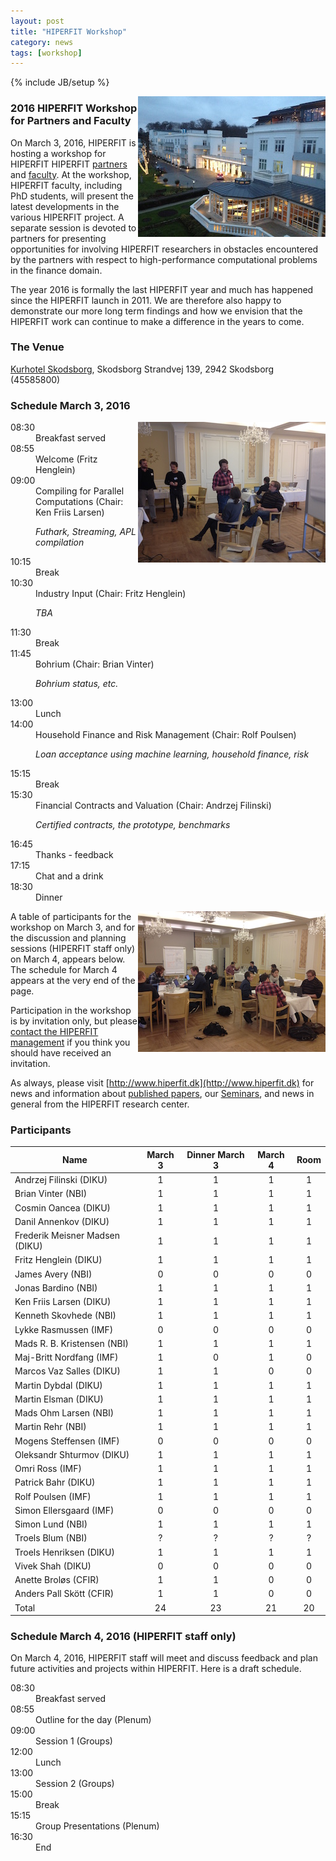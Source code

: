 ```yaml
---
layout: post
title: "HIPERFIT Workshop"
category: news
tags: [workshop]
---
```

{% include JB/setup %}

<img alt="Workshop picture" align="right" src="/images/workshop2014.jpg">

### 2016 HIPERFIT Workshop for Partners and Faculty

On March 3, 2016, HIPERFIT is hosting a workshop for HIPERFIT
HIPERFIT [partners](/partners.html) and [faculty](/people.html). At the workshop, HIPERFIT faculty, including PhD
students, will present the latest developments in the various HIPERFIT
project. A
separate session is devoted to partners for presenting opportunities for involving HIPERFIT
researchers in obstacles encountered by the partners with respect to
high-performance computational problems in the finance domain.

The year 2016 is formally the last HIPERFIT year and much has happened
since the HIPERFIT launch in 2011. We are therefore also happy to
demonstrate our more long term findings and how we envision that the
HIPERFIT work can continue to make a difference in the years to come.

### The Venue

[Kurhotel Skodsborg](http://www.skodsborg.dk/), Skodsborg Strandvej 139, 2942 Skodsborg (45585800)

### Schedule March 3, 2016

<img alt="Workshop picture" align="right" src="/images/workshop2014a.jpg">

<dl class='event'>
<dt>08:30</dt><dd>Breakfast served</dd>
<dt>08:55</dt><dd>Welcome (Fritz Henglein)</dd>
<dt>09:00</dt><dd>Compiling for Parallel Computations (Chair: Ken Friis Larsen)
 <p><i>Futhark, Streaming, APL compilation</i></p>
<!--
 <ul>
 <li><i><a href=""></a></i> ()</li>
 <li><i><a href=""></a></i> ()</li>
 <li><i><a href=""></a></i> ()</li>
 </ul>
-->
</dd>
<dt>10:15</dt><dd>Break</dd>
<dt>10:30</dt><dd>Industry Input (Chair: Fritz Henglein)
<p><em>TBA</em></p> 

<!--
 <ul>
 <li><i><a href=""></a></i> ()</li>
 <li><i><a href=""></a></i> ()</li>
 <li><i><a href=""></a></i> ()</li>
 </ul>
-->
</dd>
<dt>11:30</dt><dd>Break</dd>
<dt>11:45</dt><dd>Bohrium (Chair: Brian Vinter)
<p><em>Bohrium status, etc.</em></p> 
<!--
 <ul>
 <li><i><a href="/pdf/HIPERFIT_Dec2014_Skovhede.pdf">Bohrium - Bridging High Performance and High Productivity</a></i> (Kenneth Skovhede, NBI)</li> 
 <li><i><a href="http://prezi.com/exlqyny_poct/?utm_campaign=share&utm_medium=copy&rc=ex0share">Effective Interoperability</a></i> (Simon Lund, NBI)</li>
 <li><i><a href="/pdf/HIPERFIT_Dec2014_Shah.pdf">Transactional Partitioning: A New Abstraction for Main-memory Databases</a></i> (Vivek Shah, DIKU)</li>
 </ul>
-->
</dd>
<dt>13:00</dt><dd>Lunch</dd>
<dt>14:00</dt><dd>Household Finance and Risk Management (Chair: Rolf Poulsen) 
<p><em>Loan acceptance using machine learning, household finance, risk</em></p> 
<!--
 <ul>
 <li><i><a href="/pdf/HIPERFIT_Dec2014_Nordfang.pdf">Household Finance Problems approached by Numerical Methods</a></i> (Mai-Britt Nordfang, IMF)</li>
 <li><i><a href="/pdf/HIPERFIT_Dec2014_Poulsen.pdf">Rethinking Exchange Rate Risk Management</a></i> (Rolf Poulsen, IMF)</li>
 <li><i>Calibration of the Local Volatility Function</i> (Lykke Rasmussen, IMF) <b><i>CANCELLED</i></b></li>
 </ul>
-->
</dd>
<dt>15:15</dt><dd>Break</dd>
<dt>15:30</dt><dd>Financial Contracts and Valuation (Chair: Andrzej Filinski)
<p><em>Certified contracts, the prototype, benchmarks</em></p> 
<!--
 <ul>
 <li><i><a href="/pdf/HIPERFIT_Dec2014_Elsman.pdf">A Prototype Framework for Parallel Valuation and Risk Calculation</a></i> (Martin Elsman, DIKU)</li>
 <li><i><a href="/pdf/HIPERFIT_Dec2014_Bahr.pdf">Certified Management of Financial Contracts</a></i> (Patrick Bahr, DIKU)</li>
 <li><i>Financial Benchmarks for GPGPU Compilation</i> (Cosmin Oancea, DIKU)</li>
 </ul>
-->
</dd>
<dt>16:45</dt><dd>Thanks - feedback</dd>
<dt>17:15</dt><dd>Chat and a drink</dd>
<dt>18:30</dt><dd>Dinner</dd>
</dl>

<img alt="Workshop picture" align="right" src="/images/workshop2014b.jpg">

A table of participants for the workshop on March 3, and for the
discussion and planning sessions (HIPERFIT staff only) on March 4,
appears below. The schedule for March 4 appears at the very end of
the page.

Participation in the workshop is by invitation only, but please
[contact the HIPERFIT management](/contact.html) if you think you
should have received an invitation.

As always, please visit
[http://www.hiperfit.dk](http://www.hiperfit.dk) for news and
information about [published papers](/publications.html), our [Seminars](/seminars.html), and news in general from the HIPERFIT
research center.

### Participants

| Name | March 3 | Dinner March 3 | March 4 | Room |
| ---- |:-------:|:--------------:|:-------:|:----:|
Andrzej Filinski (DIKU) |            1 | 1 | 1 | 1 |
Brian Vinter (NBI) |                 1 | 1 | 1 | 1 |
Cosmin Oancea (DIKU) |               1 | 1 | 1 | 1 |
Danil Annenkov (DIKU) |              1 | 1 | 1 | 1 |
Frederik Meisner Madsen (DIKU) |     1 | 1 | 1 | 1 |
Fritz Henglein (DIKU) |              1 | 1 | 1 | 1 |
James Avery (NBI) |                  0 | 0 | 0 | 0 |
Jonas Bardino (NBI) |                1 | 1 | 1 | 1 |
Ken Friis Larsen (DIKU) |            1 | 1 | 1 | 1 |
Kenneth Skovhede (NBI) |             1 | 1 | 1 | 1 |
Lykke Rasmussen (IMF) |              0 | 0 | 0 | 0 |
Mads R. B. Kristensen (NBI) |        1 | 1 | 1 | 1 |
Maj-Britt Nordfang (IMF) |           1 | 0 | 1 | 0 |
Marcos Vaz Salles (DIKU) |           1 | 1 | 0 | 0 |
Martin Dybdal (DIKU) |               1 | 1 | 1 | 1 |
Martin Elsman (DIKU) |               1 | 1 | 1 | 1 |
Mads Ohm Larsen (NBI) |              1 | 1 | 1 | 1 |
Martin Rehr (NBI) |                  1 | 1 | 1 | 1 |
Mogens Steffensen (IMF) |            0 | 0 | 0 | 0 |
Oleksandr Shturmov (DIKU) |          1 | 1 | 1 | 1 |
Omri Ross (IMF) |                    1 | 1 | 1 | 1 |
Patrick Bahr (DIKU) |                1 | 1 | 1 | 1 |
Rolf Poulsen (IMF) |                 1 | 1 | 1 | 1 |
Simon Ellersgaard (IMF) |            0 | 0 | 0 | 0 |
Simon Lund (NBI) |                   1 | 1 | 1 | 1 |
Troels Blum (NBI) |                  ? | ? | ? | ? |
Troels Henriksen (DIKU) |            1 | 1 | 1 | 1 |
Vivek Shah (DIKU) |                  0 | 0 | 0 | 0 |
Anette Broløs (CFIR) |               1 | 1 | 0 | 0 |
Anders Pall Skött (CFIR) |           1 | 1 | 0 | 0 |
Total |                             24 |23 |21 |20 |

### Schedule March 4, 2016 (HIPERFIT staff only) 

On March 4, 2016, HIPERFIT staff will meet and discuss feedback
and plan future activities and projects within HIPERFIT. Here is a
draft schedule.

<dl class='event'>
<dt>08:30</dt><dd>Breakfast served</dd>
<dt>08:55</dt><dd>Outline for the day (Plenum)</dd>
<dt>09:00</dt><dd>Session 1 (Groups)</dd>
<dt>12:00</dt><dd>Lunch</dd>
<dt>13:00</dt><dd>Session 2 (Groups)</dd>
<dt>15:00</dt><dd>Break</dd>
<dt>15:15</dt><dd>Group Presentations (Plenum)</dd>
<dt>16:30</dt><dd>End</dd>
</dl>
